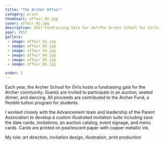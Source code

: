 ```yaml
---
title: "The Archer Affair"
category: print
thumbnail: affair_02.jpg
cover: affair_02.jpg
description: 2017 Fundraising Gala for <br>The Archer School for Girls
year: 2017
gallery:
 - image: affair_01.jpg
 - image: affair_02.jpg
 - image: affair_03.jpg
 - image: affair_04.jpg
 - image: affair_05.jpg
 - image: affair_06.jpg

order: 1
---
```


Each year, the Archer School for Girls hosts a fundraising gala for the Archer community. Guests are invited to participate in an auction, seated dinner, and dancing. All proceeds are contributed to the Archer Fund, a flexible tuition program for students.

I worked closely with the Advancement team and leadership of the Parent Association to develop a custom illustrated invitation suite including save the date cards, invitations, an auction catalog, event signage, and menu cards. Cards are printed on pearlescent paper with copper metallic ink.

My role: art direction, invitation design, illustration, print production
